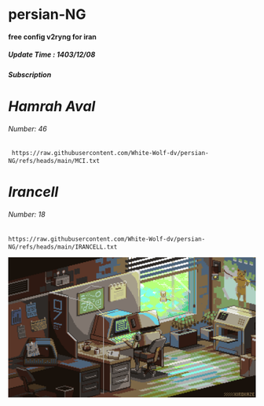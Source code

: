 # persian-NG

#### free config v2ryng for iran


<h5>Update Time : 1403/12/08</h5>

##### Subscription

  # *****Hamrah Aval*****

<h6>Number: 46 </h6>

     https://raw.githubusercontent.com/White-Wolf-dv/persian-NG/refs/heads/main/MCI.txt

# *****Irancell*****

<h6>Number: 18</h6>

    https://raw.githubusercontent.com/White-Wolf-dv/persian-NG/refs/heads/main/IRANCELL.txt

<p align="center">
<img  src="https://github.com/White-Wolf-dv/White-Wolf-dv/blob/main/14.gif">
</p>
